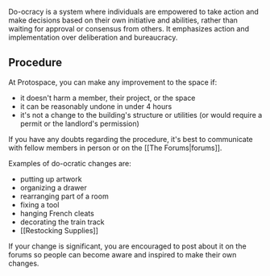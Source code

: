 Do-ocracy is a system where individuals are empowered to take action and make decisions based on their own initiative and abilities, rather than waiting for approval or consensus from others. It emphasizes action and implementation over deliberation and bureaucracy.

## Procedure

At Protospace, you can make any improvement to the space if:

- it doesn't harm a member, their project, or the space
- it can be reasonably undone in under 4 hours
- it's not a change to the building's structure or utilities (or would require a permit or the landlord's permission)

If you have any doubts regarding the procedure, it's best to communicate with fellow members in person or on the [[The Forums|forums]].

Examples of do-ocratic changes are:

- putting up artwork
- organizing a drawer
- rearranging part of a room
- fixing a tool
- hanging French cleats
- decorating the train track
- [[Restocking Supplies]]

If your change is significant, you are encouraged to post about it on the forums so people can become aware and inspired to make their own changes.
